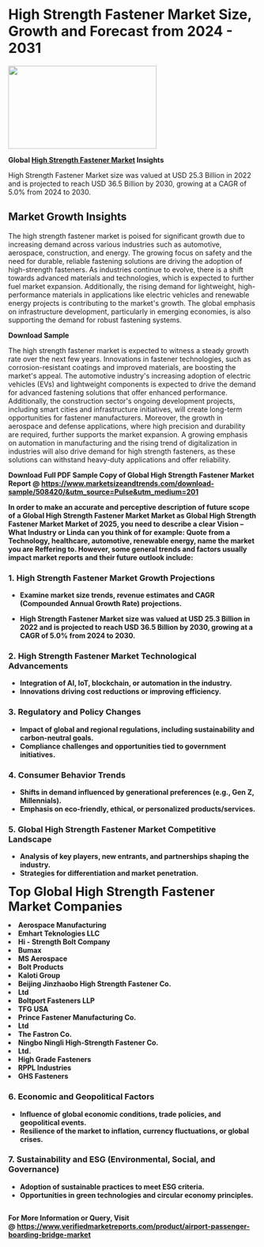 <H1>High Strength Fastener Market Size, Growth and Forecast from 2024 - 2031</H1><img class="aligncenter size-medium wp-image-584254" src="https://thirdeyenews.in/wp-content/uploads/2024/09/Global-Market-Research-300x168.jpeg" alt="" width="300" height="168" /><p><strong>Global&nbsp;<a href="https://www.marketsizeandtrends.com/download-sample/508420/&amp;utm_source=Pulse&amp;utm_medium=201">High Strength Fastener Market</a> Insights</strong></p><p>High Strength Fastener Market size was valued at USD 25.3 Billion in 2022 and is projected to reach USD 36.5 Billion by 2030, growing at a CAGR of 5.0% from 2024 to 2030.</p><p><h2>Market Growth Insights</h2> <p>The high strength fastener market is poised for significant growth due to increasing demand across various industries such as automotive, aerospace, construction, and energy. The growing focus on safety and the need for durable, reliable fastening solutions are driving the adoption of high-strength fasteners. As industries continue to evolve, there is a shift towards advanced materials and technologies, which is expected to further fuel market expansion. Additionally, the rising demand for lightweight, high-performance materials in applications like electric vehicles and renewable energy projects is contributing to the market's growth. The global emphasis on infrastructure development, particularly in emerging economies, is also supporting the demand for robust fastening systems.</p> <p><strong>Download Sample</strong></p> <p>The high strength fastener market is expected to witness a steady growth rate over the next few years. Innovations in fastener technologies, such as corrosion-resistant coatings and improved materials, are boosting the market's appeal. The automotive industry's increasing adoption of electric vehicles (EVs) and lightweight components is expected to drive the demand for advanced fastening solutions that offer enhanced performance. Additionally, the construction sector's ongoing development projects, including smart cities and infrastructure initiatives, will create long-term opportunities for fastener manufacturers. Moreover, the growth in aerospace and defense applications, where high precision and durability are required, further supports the market expansion. A growing emphasis on automation in manufacturing and the rising trend of digitalization in industries will also drive demand for high strength fasteners, as these solutions can withstand heavy-duty applications and offer reliability. <p><strong></p><p><span class=""><strong>Download Full PDF Sample Copy of Global High Strength Fastener Market Report</strong> @ <a href="https://www.marketsizeandtrends.com/download-sample/508420/&amp;utm_source=Pulse&amp;utm_medium=201" target="_blank">https://www.marketsizeandtrends.com/download-sample/508420/&amp;utm_source=Pulse&amp;utm_medium=201</a></span></p><p>In order to make an accurate and perceptive description of future scope of a Global&nbsp;High Strength Fastener Market Market as Global&nbsp;High Strength Fastener Market Market of 2025, you need to describe a clear Vision &ndash; What Industry or Linda can you think of for example: Quote from a Technology, healthcare, automotive, renewable energy, name the market you are Reffering to. However, some general trends and factors usually impact market reports and their future outlook include:</p><h3>1.&nbsp;<strong>High Strength Fastener Market Growth Projections</strong></h3><ul><li>Examine market size trends, revenue estimates and CAGR (Compounded Annual Growth Rate) projections.</li><li><p>High Strength Fastener Market size was valued at USD 25.3 Billion in 2022 and is projected to reach USD 36.5 Billion by 2030, growing at a CAGR of 5.0% from 2024 to 2030.</p></li></ul><h3>2.&nbsp;<strong>High Strength Fastener Market Technological Advancements</strong></h3><ul><li>Integration of AI, IoT, blockchain, or automation in the industry.</li><li>Innovations driving cost reductions or improving efficiency.</li></ul><h3>3.&nbsp;<strong>Regulatory and Policy Changes</strong></h3><ul><li>Impact of global and regional regulations, including sustainability and carbon-neutral goals.</li><li>Compliance challenges and opportunities tied to government initiatives.</li></ul><h3>4.&nbsp;<strong>Consumer Behavior Trends</strong></h3><ul><li>Shifts in demand influenced by generational preferences (e.g., Gen Z, Millennials).</li><li>Emphasis on eco-friendly, ethical, or personalized products/services.</li></ul><h3>5.&nbsp;<strong>Global High Strength Fastener Market Competitive Landscape</strong></h3><ul><li>Analysis of key players, new entrants, and partnerships shaping the industry.</li><li>Strategies for differentiation and market penetration.</li></ul><p data-pm-slice="1 1 []"><span style="color: inherit; font-family: inherit; font-size: 25px;">Top Global High Strength Fastener Market Companies</span></p><div class="" data-test-id=""><p><li>Aerospace Manufacturing</li><li> Emhart Teknologies LLC</li><li> Hi - Strength Bolt Company</li><li> Bumax</li><li> MS Aerospace</li><li> Bolt Products</li><li> Kaloti Group</li><li> Beijing Jinzhaobo High Strength Fastener Co.</li><li> Ltd</li><li> Boltport Fasteners LLP</li><li> TFG USA</li><li> Prince Fastener Manufacturing Co.</li><li> Ltd</li><li> The Fastron Co.</li><li> Ningbo Ningli High-Strength Fastener Co.</li><li> Ltd.</li><li> High Grade Fasteners</li><li> RPPL Industries</li><li> GHS Fasteners</li></p></div><h3>6.&nbsp;<strong>Economic and Geopolitical Factors</strong></h3><ul><li>Influence of global economic conditions, trade policies, and geopolitical events.</li><li>Resilience of the market to inflation, currency fluctuations, or global crises.</li></ul><h3>7.&nbsp;<strong>Sustainability and ESG (Environmental, Social, and Governance)</strong></h3><ul><li>Adoption of sustainable practices to meet ESG criteria.</li><li>Opportunities in green technologies and circular economy principles.</li></ul><h2><strong style="font-size: 14px;">For More Information or Query, Visit @&nbsp;</strong><a style="background-color: #ffffff; font-size: 14px;" href="https://www.marketsizeandtrends.com/report/high-strength-fastener-market/" target="_blank">https://www.verifiedmarketreports.com/product/airport-passenger-boarding-bridge-market</a></h2>
